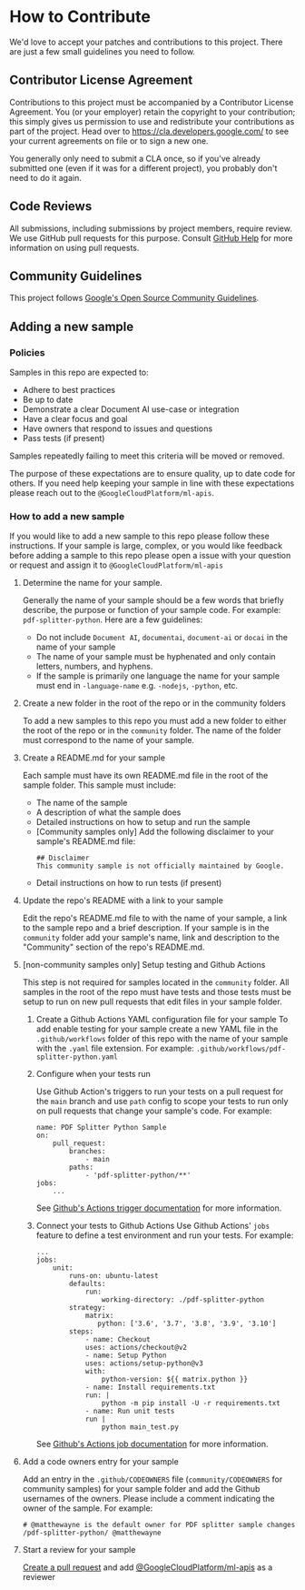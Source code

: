 # How to Contribute

We'd love to accept your patches and contributions to this project. There are
just a few small guidelines you need to follow.

## Contributor License Agreement

Contributions to this project must be accompanied by a Contributor License
Agreement. You (or your employer) retain the copyright to your contribution;
this simply gives us permission to use and redistribute your contributions as
part of the project. Head over to <https://cla.developers.google.com/> to see
your current agreements on file or to sign a new one.

You generally only need to submit a CLA once, so if you've already submitted one
(even if it was for a different project), you probably don't need to do it
again.

## Code Reviews

All submissions, including submissions by project members, require review. We
use GitHub pull requests for this purpose. Consult
[GitHub Help](https://help.github.com/articles/about-pull-requests/) for more
information on using pull requests.

## Community Guidelines

This project follows
[Google's Open Source Community Guidelines](https://opensource.google/conduct/).

## Adding a new sample

### Policies

Samples in this repo are expected to:

*   Adhere to best practices
*   Be up to date
*   Demonstrate a clear Document AI use-case or integration
*   Have a clear focus and goal
*   Have owners that respond to issues and questions
*   Pass tests (if present)

Samples repeatedly failing to meet this criteria will be moved or removed.

The purpose of these expectations are to ensure quality, up to date code for
others. If you need help keeping your sample in line with these expectations
please reach out to the `@GoogleCloudPlatform/ml-apis`.

### How to add a new sample

If you would like to add a new sample to this repo please follow these
instructions. If your sample is large, complex, or you would like feedback
before adding a sample to this repo please open a issue with your question or
request and assign it to `@GoogleCloudPlatform/ml-apis`

1.  Determine the name for your sample.

    Generally the name of your sample should be a few words that briefly
    describe, the purpose or function of your sample code. For example:
    `pdf-splitter-python`. Here are a few guidelines:

    *   Do not include `Document AI`, `documentai`, `document-ai` or `docai` in
        the name of your sample
    *   The name of your sample must be hyphenated and only contain letters,
        numbers, and hyphens.
    *   If the sample is primarily one language the name for your sample must
        end in `-language-name` e.g. `-nodejs`, `-python`, etc.

1.  Create a new folder in the root of the repo or in the community folders

    To add a new samples to this repo you must add a new folder to either the
    root of the repo or in the `community` folder. The name of the folder must
    correspond to the name of your sample.

1.  Create a README.md for your sample

    Each sample must have its own README.md file in the root of the sample
    folder. This sample must include:

    *   The name of the sample
    *   A description of what the sample does
    *   Detailed instructions on how to setup and run the sample
    *   [Community samples only] Add the following disclaimer to your sample's
        README.md file:
        ```
        ## Disclaimer
        This community sample is not officially maintained by Google.
        ```
    *   Detail instructions on how to run tests (if present)

1.  Update the repo's README with a link to your sample

    Edit the repo's README.md file to with the name of your sample, a link to
    the sample repo and a brief description. If your sample is in the
    `community` folder add your sample's name, link and description to the
    "Community" section of the repo's README.md.

1.  [non-community samples only] Setup testing and Github Actions

    This step is not required for samples located in the `community` folder. All
    samples in the root of the repo must have tests and those tests must be
    setup to run on new pull requests that edit files in your sample folder.

    1.  Create a Github Actions YAML configuration file for your sample To add
        enable testing for your sample create a new YAML file in the
        `.github/workflows` folder of this repo with the name of your sample
        with the `.yaml` file extension. For example:
        `.github/workflows/pdf-splitter-python.yaml`

    1.  Configure when your tests run

        Use Github Action's triggers to run your tests on a pull request for the
        `main` branch and use `path` config to scope your tests to run only on
        pull requests that change your sample's code. For example:
        ```
        name: PDF Splitter Python Sample
        on:
            pull_request:
                branches:
                    - main
                paths:
                    - 'pdf-splitter-python/**'
        jobs:
            ...
        ```
        See
        [Github's Actions trigger documentation](https://docs.github.com/en/actions/using-workflows/triggering-a-workflow)
        for more information.

    1.  Connect your tests to Github Actions Use Github Actions' `jobs` feature
        to define a test environment and run your tests. For example:
        ```
        ...
        jobs:
            unit:
                runs-on: ubuntu-latest
                defaults:
                    run:
                        working-directory: ./pdf-splitter-python
                strategy:
                    matrix:
                       python: ['3.6', '3.7', '3.8', '3.9', '3.10']
                steps:
                    - name: Checkout
                    uses: actions/checkout@v2
                    - name: Setup Python
                    uses: actions/setup-python@v3
                    with:
                        python-version: ${{ matrix.python }}
                    - name: Install requirements.txt
                    run: |
                        python -m pip install -U -r requirements.txt
                    - name: Run unit tests
                    run |
                        python main_test.py
         ```
        See
        [Github's Actions job documentation](https://docs.github.com/en/actions/using-jobs/using-jobs-in-a-workflow)
        for more information.

1.  Add a code owners entry for your sample

    Add an entry in the `.github/CODEOWNERS` file (`community/CODEOWNERS` for
    community samples) for your sample folder and add the Github usernames of
    the owners. Please include a comment indicating the owner of the sample. For
    example:
    ```
    # @matthewayne is the default owner for PDF splitter sample changes
    /pdf-splitter-python/ @matthewayne
    ```

1.  Start a review for your sample

    [Create a pull request](https://docs.github.com/en/pull-requests/collaborating-with-pull-requests/proposing-changes-to-your-work-with-pull-requests/creating-a-pull-request)
    and add
    [@GoogleCloudPlatform/ml-apis](https://github.com/orgs/GoogleCloudPlatform/teams/ml-apis)
    as a reviewer
